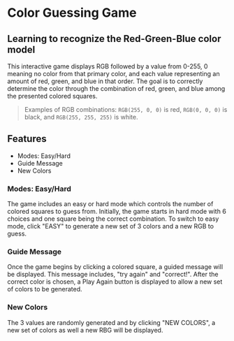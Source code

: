 # Color Guessing Game

## Learning to recognize the Red-Green-Blue color model
This interactive game displays RGB followed by a value from 0-255, 0 meaning no color from that primary color, and each value representing an amount of red, green, and blue in that order. The goal is to correctly determine the color through the combination of red, green, and blue among the presented colored squares.
> Examples of RGB combinations: 
```RGB(255, 0, 0)``` is red, ```RGB(0, 0, 0)``` is black, and ```RGB(255, 255, 255)``` is white.

## Features
* Modes: Easy/Hard
* Guide Message
* New Colors

### Modes: Easy/Hard
The game includes an easy or hard mode which controls the number of colored squares to guess from. Initially, the game starts in hard mode with 6 choices and one square being the correct combination. To switch to easy mode, click "EASY" to generate a new set of 3 colors and a new RGB to guess.

### Guide Message
Once the game begins by clicking a colored square, a guided message will be displayed. This message includes, "try again" and "correct!". After the correct color is chosen, a Play Again button is displayed to allow a new set of colors to be generated.

### New Colors
The 3 values are randomly generated and by clicking "NEW COLORS", a new set of colors as well a new RBG will be displayed.
